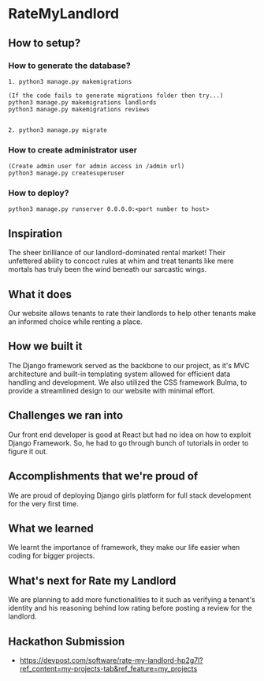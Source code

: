 # RateMyLandlord
## How to setup?
### How to generate the database?
```
1. python3 manage.py makemigrations

(If the code fails to generate migrations folder then try...)
python3 manage.py makemigrations landlords
python3 manage.py makemigrations reviews


2. python3 manage.py migrate
```

### How to create administrator user
```
(Create admin user for admin access in /admin url)
python3 manage.py createsuperuser
```

### How to deploy?
```
python3 manage.py runserver 0.0.0.0:<port number to host>
```

## Inspiration

The sheer brilliance of our landlord-dominated rental market! Their unfettered ability to concoct rules at whim and treat tenants like mere mortals has truly been the wind beneath our sarcastic wings.

## What it does

Our website allows tenants to rate their landlords to help other tenants make an informed choice while renting a place.

## How we built it

The Django framework served as the backbone to our project, as it's MVC architecture and built-in templating system allowed for efficient data handling and development. We also utilized the CSS framework Bulma, to provide a streamlined design to our website with minimal effort.

## Challenges we ran into

Our front end developer is good at React but had no idea on how to exploit Django Framework. So, he had to go through bunch of tutorials in order to figure it out.

## Accomplishments that we're proud of

We are proud of deploying Django girls platform for full stack development for the very first time.

## What we learned

We learnt the importance of framework, they make our life easier when coding for bigger projects.

## What's next for Rate my Landlord

We are planning to add more functionalities to it such as verifying a tenant's identity and his reasoning behind low rating before posting a review for the landlord.

## Hackathon Submission
- https://devpost.com/software/rate-my-landlord-hp2g7l?ref_content=my-projects-tab&ref_feature=my_projects
